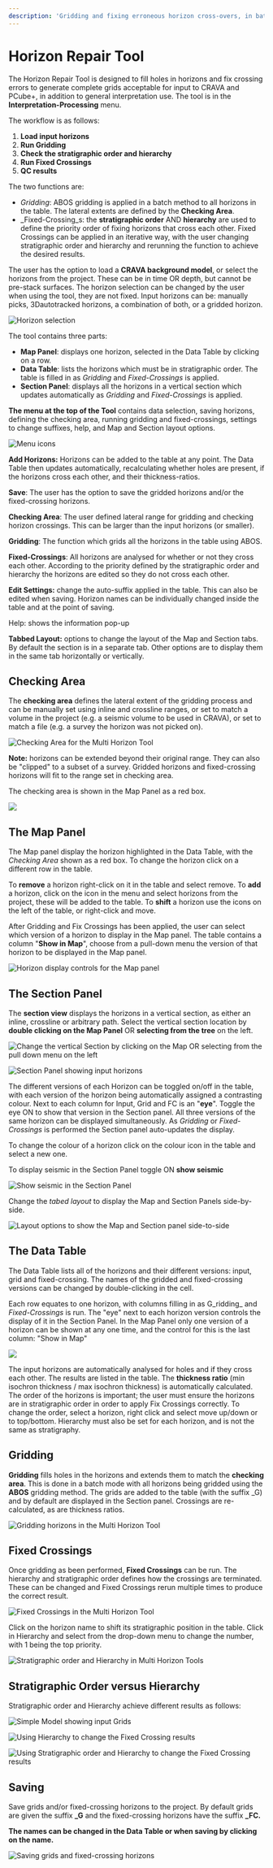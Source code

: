 ```yaml
---
description: 'Gridding and fixing erroneous horizon cross-overs, in batch mode.'
---
```


# Horizon Repair Tool

The Horizon Repair Tool is designed to fill holes in horizons and fix crossing errors to generate complete grids acceptable for input to CRAVA and PCube+, in addition to general interpretation use. The tool is in the **Interpretation-Processing** menu. 

The workflow is as follows:

1. **Load input horizons**
2. **Run Gridding**
3. **Check the stratigraphic order and hierarchy**
4. **Run Fixed Crossings**
5. **QC results**

The two functions are: 

* _Gridding_: ABOS gridding is applied in a batch method to all horizons in the table. The lateral extents are defined by the **Checking Area**.
* _Fixed-Crossing_s: the **stratigraphic order** AND **hierarchy** are used to define the priority order of fixing horizons that cross each other. Fixed Crossings can be applied in an iterative way, with the user changing stratigraphic order and hierarchy and rerunning the function to achieve the desired results.

The user has the option to load a **CRAVA background model**, or select the horizons from the project. These can be in time OR depth, but cannot be pre-stack surfaces.  The  horizon selection can be changed by the user when using the tool, they are not fixed. Input horizons can be: manually picks, 3Dautotracked horizons, a combination of both, or a gridded horizon. 

![Horizon selection](../../.gitbook/assets/startup.png)

The tool contains three parts:

* **Map Panel**: displays one horizon, selected in the Data Table by clicking on a row.
* **Data Table**: lists the horizons which must be in stratigraphic order. The table is filled in as _Gridding_ and _Fixed-Crossings_ is applied. 
* **Section Panel**: displays all the horizons in a vertical section which updates automatically as _Gridding_ and _Fixed-Crossings_ is applied.

**The menu at the top of the Tool** contains data selection, saving horizons, defining the checking area, running gridding and fixed-crossings, settings to change suffixes, help, and Map and Section layout options.

![Menu icons](../../.gitbook/assets/menu.png)

**Add Horizons:** Horizons can be added to the table at any point. The Data Table then updates automatically, recalculating whether holes are present, if the horizons cross each other, and their thickness-ratios.

**Save**: The user has the option to save the gridded horizons and/or the fixed-crossing horizons.

**Checking Area**: The user defined lateral range for gridding and checking horizon crossings. This can be larger than the input horizons \(or smaller\).

**Gridding**: The function which grids all the horizons in the table using ABOS.

**Fixed-Crossings**: All horizons are analysed for whether or not they cross each other. According to the priority defined by the stratigraphic order and hierarchy the horizons are edited so they do not cross each other.

**Edit Settings:** change the auto-suffix applied in the table. This can also be edited when saving. Horizon names can be individually changed inside the table and at the point of saving.

Help: shows the information pop-up

**Tabbed Layout:** options to change the layout of the Map and Section tabs. By default the section is in a separate tab. Other options are to display them in the same tab horizontally or vertically.

## Checking Area

The **checking area** defines the lateral extent of the gridding process and can be manually set using inline and crossline ranges, or set to match a volume in the project \(e.g. a seismic volume to be used in CRAVA\), or set to match a file \(e.g. a survey the horizon was not picked on\).

![Checking Area for the Multi Horizon Tool](../../.gitbook/assets/image%20%2867%29.png)

**Note:** horizons can be extended beyond their original range. They can also be "clipped" to a subset of a survey. Gridded horizons and fixed-crossing horizons will fit to the range set in checking area.

The checking area is shown in the Map Panel as a red box.

![](../../.gitbook/assets/mhtool_00_checkingarea.jpg)

## **The Map Panel**

The Map panel display the horizon highlighted in the Data Table, with the _Checking Area_ shown as a red box. To change the horizon click on a different row in the table. 

To **remove** a horizon right-click on it in the table and select remove. To **add** a horizon, click on the icon in the menu and select horizons from the project, these will be added to the table. To **shift** a horizon use the icons on the left of the table, or right-click and move.

After Gridding and Fix Crossings has been applied, the user can select which version of a horizon to display in the Map panel. The table contains a column "**Show in Map**", choose from a pull-down menu the version of that horizon to be displayed in the Map panel.

![Horizon display controls for the Map panel](../../.gitbook/assets/horizons.png)

## **The Section Panel**

The **section view** displays the horizons in a vertical section, as either an inline, crossline or arbitrary path. Select the vertical section location by **double clicking on the Map Panel** OR **selecting from the tree** on the left.

![Change the vertical Section by clicking on the Map OR selecting from the pull down menu on the left](../../.gitbook/assets/mhtool_01_section_choose.jpg)

![Section Panel showing input horizons](../../.gitbook/assets/mhtool_section_03.jpg)

The different versions of each Horizon can be toggled on/off in the table, with each version of the horizon being automatically assigned a contrasting colour. Next to each column for Input, Grid and FC is an "**eye**". Toggle the eye ON to show that version in the Section panel. All three versions of the same horizon can be displayed simultaneously. As _Gridding_ or _Fixed-Crossings_ is performed the Section panel auto-updates the display.

 To change the colour of a horizon click on the colour icon in the table and select a new one.

To display seismic in the Section Panel toggle ON **show seismic**

![Show seismic in the Section Panel](../../.gitbook/assets/seismic_in_section.png)

Change the _tabed layout_  to display the Map and Section Panels side-by-side.

![Layout options to show the Map and Section panel side-to-side](../../.gitbook/assets/section-layouts.png)

## **The Data Table**

The Data Table lists all of the horizons and their different versions: input, grid and fixed-crossing. The names of the gridded and fixed-crossing versions can be changed by double-clicking in the cell.

Each row equates to one horizon, with columns filling in as G_ridding_ and _Fixed-Crossings_ is run. The "eye" next to each horizon version controls the display of it in the Section Panel. In the Map Panel only one version of a horizon can be shown at any one time, and the control for this is the last column: "Show in Map"

![](../../.gitbook/assets/mhtool_01_data.jpg)

The input horizons are automatically analysed for holes and if they cross each other. The results are listed in the table. The **thickness ratio** \(min isochron thickness / max isochron thickness\) is automatically calculated. The order of the horizons is important; the user must ensure the horizons are in stratigraphic order in order to apply Fix Crossings correctly. To change the order, select a horizon, right click and select move up/down or to top/bottom. Hierarchy must also be set for each horizon, and is not the same as stratigraphy.

## **Gridding**

**Gridding** fills holes in the horizons and extends them to match the **checking area**. This is done in a batch mode with all horizons being gridded using the **ABOS** gridding method. The grids are added to the table \(with the suffix \_G\) and by default are displayed in the Section panel. Crossings are re-calculated, as are thickness ratios.

![Gridding horizons in the Multi Horizon Tool](../../.gitbook/assets/mhtool_gridding_04.jpg)

## Fixed Crossings

Once gridding as been performed, **Fixed Crossings** can be run. The hierarchy and stratigraphic order defines how the crossings are terminated. These can be changed and Fixed Crossings rerun multiple times to produce the correct result.

![Fixed Crossings in the Multi Horizon Tool](../../.gitbook/assets/mhtool_fc_05.jpg)

Click on the horizon name to shift its stratigraphic position in the table. Click in Hierarchy and select from the drop-down menu to change the number, with 1 being the top priority.

![Stratigraphic order and Hierarchy in Multi Horizon Tools](../../.gitbook/assets/mhtool_fctable_06.jpg)

## Stratigraphic Order versus Hierarchy

Stratigraphic order and Hierarchy achieve different results as follows:

![Simple Model showing input Grids](../../.gitbook/assets/mhtool_fc_model1_07.jpg)

![Using Hierarchy to change the Fixed Crossing results](../../.gitbook/assets/mhtool_fc_model1_08.jpg)

![Using Stratigraphic order and Hierarchy to change the Fixed Crossing results ](../../.gitbook/assets/mhtool_fc_model1_09.jpg)

## Saving

Save grids and/or fixed-crossing horizons to the project. By default grids are given the suffix **\_G** and the fixed-crossing horizons have the suffix **\_FC.**

**The names can be changed in the Data Table or when saving by clicking on the name.**

![Saving grids and fixed-crossing horizons](../../.gitbook/assets/image%20%2845%29.png)

